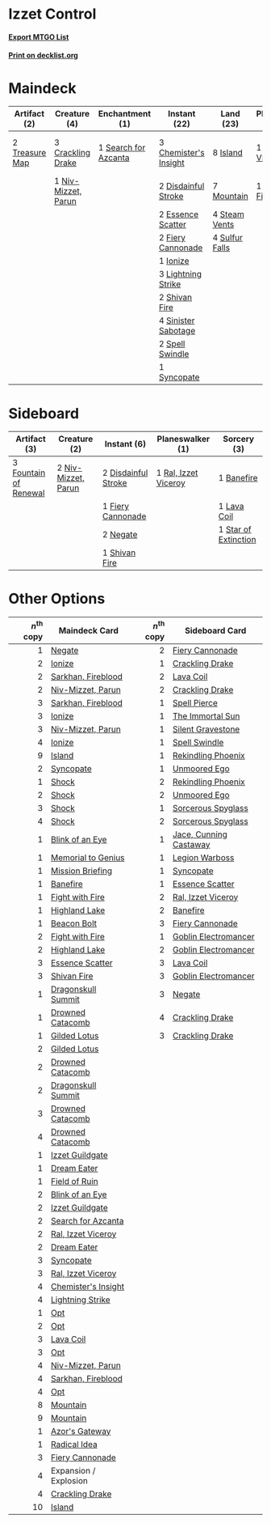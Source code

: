 # Izzet Control

#### [Export MTGO List](../collection/Izzet%20Control/Izzet%20Control.txt)
#### [Print on decklist.org](http://decklist.org/?deckmain=3%09Chemister's%20Insight%0A3%09Crackling%20Drake%0A2%09Disdainful%20Stroke%0A2%09Essence%20Scatter%0A3%09Expansion%20/%20Explosion%0A2%09Fiery%20Cannonade%0A1%09Ionize%0A8%09Island%0A2%09Lava%20Coil%0A3%09Lightning%20Strike%0A7%09Mountain%0A1%09Niv-Mizzet,%20Parun%0A1%09Ral,%20Izzet%20Viceroy%0A1%09Sarkhan,%20Fireblood%0A1%09Search%20for%20Azcanta%0A2%09Shivan%20Fire%0A4%09Sinister%20Sabotage%0A2%09Spell%20Swindle%0A1%09Star%20of%20Extinction%0A4%09Steam%20Vents%0A4%09Sulfur%20Falls%0A1%09Syncopate%0A2%09Treasure%20Map&deckside=1%09Banefire%0A2%09Disdainful%20Stroke%0A1%09Fiery%20Cannonade%0A3%09Fountain%20of%20Renewal%0A1%09Lava%20Coil%0A2%09Negate%0A2%09Niv-Mizzet,%20Parun%0A1%09Ral,%20Izzet%20Viceroy%0A1%09Shivan%20Fire%0A1%09Star%20of%20Extinction)
# Maindeck

|                                      Artifact (2)                                       |                                         Creature (4)                                         |                                        Enchantment (1)                                        |                                          Instant (22)                                          |                                        Land (23)                                        |                                       Planeswalker (2)                                        |                                          Sorcery (3)                                          |      Unknown (3)      |
|-----------------------------------------------------------------------------------------|----------------------------------------------------------------------------------------------|-----------------------------------------------------------------------------------------------|------------------------------------------------------------------------------------------------|-----------------------------------------------------------------------------------------|-----------------------------------------------------------------------------------------------|-----------------------------------------------------------------------------------------------|-----------------------|
|2 [Treasure Map](http://gatherer.wizards.com/Pages/Card/Details.aspx?multiverseid=435410)|3 [Crackling Drake](http://gatherer.wizards.com/Pages/Card/Details.aspx?multiverseid=452913)  |1 [Search for Azcanta](http://gatherer.wizards.com/Pages/Card/Details.aspx?multiverseid=435226)|3 [Chemister's Insight](http://gatherer.wizards.com/Pages/Card/Details.aspx?multiverseid=452782)|8 [Island](http://gatherer.wizards.com/Pages/Card/Details.aspx?multiverseid=439602)      |1 [Ral, Izzet Viceroy](http://gatherer.wizards.com/Pages/Card/Details.aspx?multiverseid=452945)|2 [Lava Coil](http://gatherer.wizards.com/Pages/Card/Details.aspx?multiverseid=452858)         |3 Expansion / Explosion|
|                                                                                         |1 [Niv-Mizzet, Parun](http://gatherer.wizards.com/Pages/Card/Details.aspx?multiverseid=452942)|                                                                                               |2 [Disdainful Stroke](http://gatherer.wizards.com/Pages/Card/Details.aspx?multiverseid=446776)  |7 [Mountain](http://gatherer.wizards.com/Pages/Card/Details.aspx?multiverseid=439604)    |1 [Sarkhan, Fireblood](http://gatherer.wizards.com/Pages/Card/Details.aspx?multiverseid=447290)|1 [Star of Extinction](http://gatherer.wizards.com/Pages/Card/Details.aspx?multiverseid=435315)|                       |
|                                                                                         |                                                                                              |                                                                                               |2 [Essence Scatter](http://gatherer.wizards.com/Pages/Card/Details.aspx?multiverseid=438446)    |4 [Steam Vents](http://gatherer.wizards.com/Pages/Card/Details.aspx?multiverseid=405109) |                                                                                               |                                                                                               |                       |
|                                                                                         |                                                                                              |                                                                                               |2 [Fiery Cannonade](http://gatherer.wizards.com/Pages/Card/Details.aspx?multiverseid=435297)    |4 [Sulfur Falls](http://gatherer.wizards.com/Pages/Card/Details.aspx?multiverseid=241987)|                                                                                               |                                                                                               |                       |
|                                                                                         |                                                                                              |                                                                                               |1 [Ionize](http://gatherer.wizards.com/Pages/Card/Details.aspx?multiverseid=452929)             |                                                                                         |                                                                                               |                                                                                               |                       |
|                                                                                         |                                                                                              |                                                                                               |3 [Lightning Strike](http://gatherer.wizards.com/Pages/Card/Details.aspx?multiverseid=435303)   |                                                                                         |                                                                                               |                                                                                               |                       |
|                                                                                         |                                                                                              |                                                                                               |2 [Shivan Fire](http://gatherer.wizards.com/Pages/Card/Details.aspx?multiverseid=443030)        |                                                                                         |                                                                                               |                                                                                               |                       |
|                                                                                         |                                                                                              |                                                                                               |4 [Sinister Sabotage](http://gatherer.wizards.com/Pages/Card/Details.aspx?multiverseid=452804)  |                                                                                         |                                                                                               |                                                                                               |                       |
|                                                                                         |                                                                                              |                                                                                               |2 [Spell Swindle](http://gatherer.wizards.com/Pages/Card/Details.aspx?multiverseid=435235)      |                                                                                         |                                                                                               |                                                                                               |                       |
|                                                                                         |                                                                                              |                                                                                               |1 [Syncopate](http://gatherer.wizards.com/Pages/Card/Details.aspx?multiverseid=270369)          |                                                                                         |                                                                                               |                                                                                               |                       |


# Sideboard

|                                          Artifact (3)                                          |                                         Creature (2)                                         |                                         Instant (6)                                          |                                       Planeswalker (1)                                        |                                          Sorcery (3)                                          |
|------------------------------------------------------------------------------------------------|----------------------------------------------------------------------------------------------|----------------------------------------------------------------------------------------------|-----------------------------------------------------------------------------------------------|-----------------------------------------------------------------------------------------------|
|3 [Fountain of Renewal](http://gatherer.wizards.com/Pages/Card/Details.aspx?multiverseid=447372)|2 [Niv-Mizzet, Parun](http://gatherer.wizards.com/Pages/Card/Details.aspx?multiverseid=452942)|2 [Disdainful Stroke](http://gatherer.wizards.com/Pages/Card/Details.aspx?multiverseid=446776)|1 [Ral, Izzet Viceroy](http://gatherer.wizards.com/Pages/Card/Details.aspx?multiverseid=452945)|1 [Banefire](http://gatherer.wizards.com/Pages/Card/Details.aspx?multiverseid=397676)          |
|                                                                                                |                                                                                              |1 [Fiery Cannonade](http://gatherer.wizards.com/Pages/Card/Details.aspx?multiverseid=435297)  |                                                                                               |1 [Lava Coil](http://gatherer.wizards.com/Pages/Card/Details.aspx?multiverseid=452858)         |
|                                                                                                |                                                                                              |2 [Negate](http://gatherer.wizards.com/Pages/Card/Details.aspx?multiverseid=447135)           |                                                                                               |1 [Star of Extinction](http://gatherer.wizards.com/Pages/Card/Details.aspx?multiverseid=435315)|
|                                                                                                |                                                                                              |1 [Shivan Fire](http://gatherer.wizards.com/Pages/Card/Details.aspx?multiverseid=443030)      |                                                                                               |                                                                                               |


# Other Options

|*n*<sup>th</sup> copy|                                        Maindeck Card                                         |*n*<sup>th</sup> copy|                                         Sideboard Card                                          |
|--------------------:|----------------------------------------------------------------------------------------------|--------------------:|-------------------------------------------------------------------------------------------------|
|                    1|[Negate](http://gatherer.wizards.com/Pages/Card/Details.aspx?multiverseid=447135)             |                    2|[Fiery Cannonade](http://gatherer.wizards.com/Pages/Card/Details.aspx?multiverseid=435297)       |
|                    2|[Ionize](http://gatherer.wizards.com/Pages/Card/Details.aspx?multiverseid=452929)             |                    1|[Crackling Drake](http://gatherer.wizards.com/Pages/Card/Details.aspx?multiverseid=452913)       |
|                    2|[Sarkhan, Fireblood](http://gatherer.wizards.com/Pages/Card/Details.aspx?multiverseid=447290) |                    2|[Lava Coil](http://gatherer.wizards.com/Pages/Card/Details.aspx?multiverseid=452858)             |
|                    2|[Niv-Mizzet, Parun](http://gatherer.wizards.com/Pages/Card/Details.aspx?multiverseid=452942)  |                    2|[Crackling Drake](http://gatherer.wizards.com/Pages/Card/Details.aspx?multiverseid=452913)       |
|                    3|[Sarkhan, Fireblood](http://gatherer.wizards.com/Pages/Card/Details.aspx?multiverseid=447290) |                    1|[Spell Pierce](http://gatherer.wizards.com/Pages/Card/Details.aspx?multiverseid=425876)          |
|                    3|[Ionize](http://gatherer.wizards.com/Pages/Card/Details.aspx?multiverseid=452929)             |                    1|[The Immortal Sun](http://gatherer.wizards.com/Pages/Card/Details.aspx?multiverseid=439844)      |
|                    3|[Niv-Mizzet, Parun](http://gatherer.wizards.com/Pages/Card/Details.aspx?multiverseid=452942)  |                    1|[Silent Gravestone](http://gatherer.wizards.com/Pages/Card/Details.aspx?multiverseid=439846)     |
|                    4|[Ionize](http://gatherer.wizards.com/Pages/Card/Details.aspx?multiverseid=452929)             |                    1|[Spell Swindle](http://gatherer.wizards.com/Pages/Card/Details.aspx?multiverseid=435235)         |
|                    9|[Island](http://gatherer.wizards.com/Pages/Card/Details.aspx?multiverseid=439602)             |                    1|[Rekindling Phoenix](http://gatherer.wizards.com/Pages/Card/Details.aspx?multiverseid=439768)    |
|                    2|[Syncopate](http://gatherer.wizards.com/Pages/Card/Details.aspx?multiverseid=270369)          |                    1|[Unmoored Ego](http://gatherer.wizards.com/Pages/Card/Details.aspx?multiverseid=452962)          |
|                    1|[Shock](http://gatherer.wizards.com/Pages/Card/Details.aspx?multiverseid=386365)              |                    2|[Rekindling Phoenix](http://gatherer.wizards.com/Pages/Card/Details.aspx?multiverseid=439768)    |
|                    2|[Shock](http://gatherer.wizards.com/Pages/Card/Details.aspx?multiverseid=386365)              |                    2|[Unmoored Ego](http://gatherer.wizards.com/Pages/Card/Details.aspx?multiverseid=452962)          |
|                    3|[Shock](http://gatherer.wizards.com/Pages/Card/Details.aspx?multiverseid=386365)              |                    1|[Sorcerous Spyglass](http://gatherer.wizards.com/Pages/Card/Details.aspx?multiverseid=435407)    |
|                    4|[Shock](http://gatherer.wizards.com/Pages/Card/Details.aspx?multiverseid=386365)              |                    2|[Sorcerous Spyglass](http://gatherer.wizards.com/Pages/Card/Details.aspx?multiverseid=435407)    |
|                    1|[Blink of an Eye](http://gatherer.wizards.com/Pages/Card/Details.aspx?multiverseid=442934)    |                    1|[Jace, Cunning Castaway](http://gatherer.wizards.com/Pages/Card/Details.aspx?multiverseid=435212)|
|                    1|[Memorial to Genius](http://gatherer.wizards.com/Pages/Card/Details.aspx?multiverseid=443131) |                    1|[Legion Warboss](http://gatherer.wizards.com/Pages/Card/Details.aspx?multiverseid=452859)        |
|                    1|[Mission Briefing](http://gatherer.wizards.com/Pages/Card/Details.aspx?multiverseid=452794)   |                    1|[Syncopate](http://gatherer.wizards.com/Pages/Card/Details.aspx?multiverseid=270369)             |
|                    1|[Banefire](http://gatherer.wizards.com/Pages/Card/Details.aspx?multiverseid=397676)           |                    1|[Essence Scatter](http://gatherer.wizards.com/Pages/Card/Details.aspx?multiverseid=438446)       |
|                    1|[Fight with Fire](http://gatherer.wizards.com/Pages/Card/Details.aspx?multiverseid=443007)    |                    2|[Ral, Izzet Viceroy](http://gatherer.wizards.com/Pages/Card/Details.aspx?multiverseid=452945)    |
|                    1|[Highland Lake](http://gatherer.wizards.com/Pages/Card/Details.aspx?multiverseid=451210)      |                    2|[Banefire](http://gatherer.wizards.com/Pages/Card/Details.aspx?multiverseid=397676)              |
|                    1|[Beacon Bolt](http://gatherer.wizards.com/Pages/Card/Details.aspx?multiverseid=452904)        |                    3|[Fiery Cannonade](http://gatherer.wizards.com/Pages/Card/Details.aspx?multiverseid=435297)       |
|                    2|[Fight with Fire](http://gatherer.wizards.com/Pages/Card/Details.aspx?multiverseid=443007)    |                    1|[Goblin Electromancer](http://gatherer.wizards.com/Pages/Card/Details.aspx?multiverseid=425991)  |
|                    2|[Highland Lake](http://gatherer.wizards.com/Pages/Card/Details.aspx?multiverseid=451210)      |                    2|[Goblin Electromancer](http://gatherer.wizards.com/Pages/Card/Details.aspx?multiverseid=425991)  |
|                    3|[Essence Scatter](http://gatherer.wizards.com/Pages/Card/Details.aspx?multiverseid=438446)    |                    3|[Lava Coil](http://gatherer.wizards.com/Pages/Card/Details.aspx?multiverseid=452858)             |
|                    3|[Shivan Fire](http://gatherer.wizards.com/Pages/Card/Details.aspx?multiverseid=443030)        |                    3|[Goblin Electromancer](http://gatherer.wizards.com/Pages/Card/Details.aspx?multiverseid=425991)  |
|                    1|[Dragonskull Summit](http://gatherer.wizards.com/Pages/Card/Details.aspx?multiverseid=420909) |                    3|[Negate](http://gatherer.wizards.com/Pages/Card/Details.aspx?multiverseid=447135)                |
|                    1|[Drowned Catacomb](http://gatherer.wizards.com/Pages/Card/Details.aspx?multiverseid=430633)   |                    4|[Crackling Drake](http://gatherer.wizards.com/Pages/Card/Details.aspx?multiverseid=452913)       |
|                    1|[Gilded Lotus](http://gatherer.wizards.com/Pages/Card/Details.aspx?multiverseid=373335)       |                    3|[Crackling Drake](http://gatherer.wizards.com/Pages/Card/Details.aspx?multiverseid=452913)       |
|                    2|[Gilded Lotus](http://gatherer.wizards.com/Pages/Card/Details.aspx?multiverseid=373335)       |                     |                                                                                                 |
|                    2|[Drowned Catacomb](http://gatherer.wizards.com/Pages/Card/Details.aspx?multiverseid=430633)   |                     |                                                                                                 |
|                    2|[Dragonskull Summit](http://gatherer.wizards.com/Pages/Card/Details.aspx?multiverseid=420909) |                     |                                                                                                 |
|                    3|[Drowned Catacomb](http://gatherer.wizards.com/Pages/Card/Details.aspx?multiverseid=430633)   |                     |                                                                                                 |
|                    4|[Drowned Catacomb](http://gatherer.wizards.com/Pages/Card/Details.aspx?multiverseid=430633)   |                     |                                                                                                 |
|                    1|[Izzet Guildgate](http://gatherer.wizards.com/Pages/Card/Details.aspx?multiverseid=426062)    |                     |                                                                                                 |
|                    1|[Dream Eater](http://gatherer.wizards.com/Pages/Card/Details.aspx?multiverseid=452788)        |                     |                                                                                                 |
|                    1|[Field of Ruin](http://gatherer.wizards.com/Pages/Card/Details.aspx?multiverseid=435415)      |                     |                                                                                                 |
|                    2|[Blink of an Eye](http://gatherer.wizards.com/Pages/Card/Details.aspx?multiverseid=442934)    |                     |                                                                                                 |
|                    2|[Izzet Guildgate](http://gatherer.wizards.com/Pages/Card/Details.aspx?multiverseid=426062)    |                     |                                                                                                 |
|                    2|[Search for Azcanta](http://gatherer.wizards.com/Pages/Card/Details.aspx?multiverseid=435226) |                     |                                                                                                 |
|                    2|[Ral, Izzet Viceroy](http://gatherer.wizards.com/Pages/Card/Details.aspx?multiverseid=452945) |                     |                                                                                                 |
|                    2|[Dream Eater](http://gatherer.wizards.com/Pages/Card/Details.aspx?multiverseid=452788)        |                     |                                                                                                 |
|                    3|[Syncopate](http://gatherer.wizards.com/Pages/Card/Details.aspx?multiverseid=270369)          |                     |                                                                                                 |
|                    3|[Ral, Izzet Viceroy](http://gatherer.wizards.com/Pages/Card/Details.aspx?multiverseid=452945) |                     |                                                                                                 |
|                    4|[Chemister's Insight](http://gatherer.wizards.com/Pages/Card/Details.aspx?multiverseid=452782)|                     |                                                                                                 |
|                    4|[Lightning Strike](http://gatherer.wizards.com/Pages/Card/Details.aspx?multiverseid=435303)   |                     |                                                                                                 |
|                    1|[Opt](http://gatherer.wizards.com/Pages/Card/Details.aspx?multiverseid=435217)                |                     |                                                                                                 |
|                    2|[Opt](http://gatherer.wizards.com/Pages/Card/Details.aspx?multiverseid=435217)                |                     |                                                                                                 |
|                    3|[Lava Coil](http://gatherer.wizards.com/Pages/Card/Details.aspx?multiverseid=452858)          |                     |                                                                                                 |
|                    3|[Opt](http://gatherer.wizards.com/Pages/Card/Details.aspx?multiverseid=435217)                |                     |                                                                                                 |
|                    4|[Niv-Mizzet, Parun](http://gatherer.wizards.com/Pages/Card/Details.aspx?multiverseid=452942)  |                     |                                                                                                 |
|                    4|[Sarkhan, Fireblood](http://gatherer.wizards.com/Pages/Card/Details.aspx?multiverseid=447290) |                     |                                                                                                 |
|                    4|[Opt](http://gatherer.wizards.com/Pages/Card/Details.aspx?multiverseid=435217)                |                     |                                                                                                 |
|                    8|[Mountain](http://gatherer.wizards.com/Pages/Card/Details.aspx?multiverseid=439604)           |                     |                                                                                                 |
|                    9|[Mountain](http://gatherer.wizards.com/Pages/Card/Details.aspx?multiverseid=439604)           |                     |                                                                                                 |
|                    1|[Azor's Gateway](http://gatherer.wizards.com/Pages/Card/Details.aspx?multiverseid=439838)     |                     |                                                                                                 |
|                    1|[Radical Idea](http://gatherer.wizards.com/Pages/Card/Details.aspx?multiverseid=452802)       |                     |                                                                                                 |
|                    3|[Fiery Cannonade](http://gatherer.wizards.com/Pages/Card/Details.aspx?multiverseid=435297)    |                     |                                                                                                 |
|                    4|Expansion / Explosion                                                                         |                     |                                                                                                 |
|                    4|[Crackling Drake](http://gatherer.wizards.com/Pages/Card/Details.aspx?multiverseid=452913)    |                     |                                                                                                 |
|                   10|[Island](http://gatherer.wizards.com/Pages/Card/Details.aspx?multiverseid=439602)             |                     |                                                                                                 |

